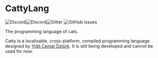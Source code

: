 

# CattyLang

![Discord](https://img.shields.io/discord/809302664914796546?label=discord&logo=discord)![Discord](https://img.shields.io/discord/825999196938829824?label=Turkish%20Discord)![Gitter](https://img.shields.io/gitter/room/CattyLang/community) ![GitHub issues](https://img.shields.io/github/issues/CattyLang/CattyLang)

The programming language of cats.


Catty is a localisable, cross-platform, compiled programming language designed by [Yiğit Cemal Öztürk](https://github.com/CadmiumC4). It is still being developed and cannot be used for now.
<!--
## Useful Repositorie
<!-- [**Compiler repository**](https://github.com/CattyLang/cattylang-compiler)
- [**Repository of Atatürk Runtime**](https://github.com/CattyLang/ataturk-rt)
- [**Repository of Atatürk Runtime for Mobile Devices**](https://github.com/CattyLang/ataturk-rt-mobile)
- [**Repository of WebMeow, a web runtime for Catty**](https://github.com/CattyLang/webmeow)


###### Footnote:
The rest of this repository is going to be written in Turkish, because I cannot betray my home country and my main language. However, I will create an English section for the notes.
-->
